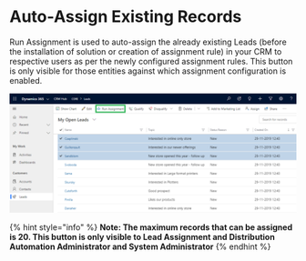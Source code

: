# Auto-Assign Existing Records

Run Assignment is used to auto-assign the already existing Leads (before the installation of solution or creation of assignment rule) in your CRM to respective users as per the newly configured assignment rules. This button is only visible for those entities against which assignment configuration is enabled.

![](<../../.gitbook/assets/Run Assignment.png>)

{% hint style="info" %}
**Note: The maximum records that can be assigned is 20. This button is only visible to Lead Assignment and Distribution Automation Administrator and System Administrator**
{% endhint %}

